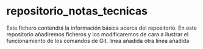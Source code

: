 # repositorio_notas_tecnicas
Este fichero contendrá la información básica acerca del repositorio.
En este repositorio añadiremos ficheros y los modificaremos de cara a ilustrar el funcionamiento de los comandos de Git.
línea añadida
otra linea añadida
